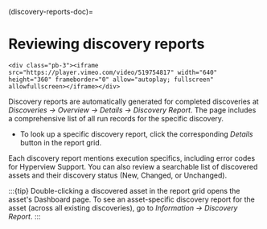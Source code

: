 (discovery-reports-doc)=

# Reviewing discovery reports

```{raw} html
<div class="pb-3"><iframe src="https://player.vimeo.com/video/519754817" width="640" height="360" frameborder="0" allow="autoplay; fullscreen" allowfullscreen></iframe></div>
```

Discovery reports are automatically generated for completed discoveries at *Discoveries → Overview → Details → Discovery Report*. The page includes a comprehensive list of all run records for the specific discovery.

- To look up a specific discovery report, click the corresponding *Details* button in the report grid.

Each discovery report mentions execution specifics, including error codes for Hyperview Support. You can also review a searchable list of discovered assets and their discovery status (New, Changed, or Unchanged).

:::{tip}
Double-clicking a discovered asset in the report grid opens the asset's Dashboard page. To see an asset-specific discovery report for the asset (across all existing discoveries), go to *Information → Discovery Report*.
:::
